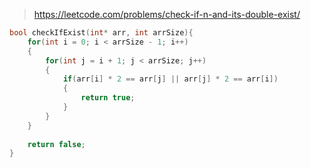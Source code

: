 > https://leetcode.com/problems/check-if-n-and-its-double-exist/

``` c
bool checkIfExist(int* arr, int arrSize){
    for(int i = 0; i < arrSize - 1; i++)
    {
        for(int j = i + 1; j < arrSize; j++)
        {
            if(arr[i] * 2 == arr[j] || arr[j] * 2 == arr[i])
            {
                return true;
            }
        }
    }
    
    return false;
}
```